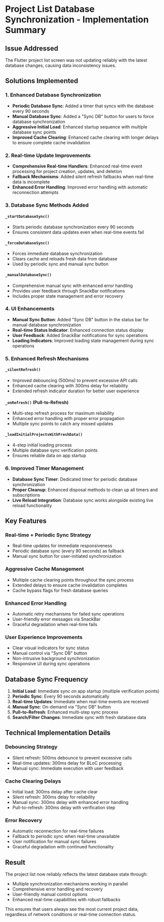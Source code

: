 # Project List Database Synchronization - Implementation Summary

## Issue Addressed
The Flutter project list screen was not updating reliably with the latest database changes, causing data inconsistency issues.

## Solutions Implemented

### 1. Enhanced Database Synchronization
- **Periodic Database Sync**: Added a timer that syncs with the database every 90 seconds
- **Manual Database Sync**: Added a "Sync DB" button for users to force database synchronization
- **Aggressive Initial Load**: Enhanced startup sequence with multiple database sync points
- **Improved Cache Clearing**: Enhanced cache clearing with longer delays to ensure complete cache invalidation

### 2. Real-time Update Improvements
- **Comprehensive Real-time Handlers**: Enhanced real-time event processing for project creation, updates, and deletion
- **Fallback Mechanisms**: Added silent refresh fallbacks when real-time data is incomplete
- **Enhanced Error Handling**: Improved error handling with automatic reconnection attempts

### 3. Database Sync Methods Added

#### `_startDatabaseSync()`
- Starts periodic database synchronization every 90 seconds
- Ensures consistent data updates even when real-time events fail

#### `_forceDatabaseSync()`
- Forces immediate database synchronization
- Clears cache and reloads fresh data from database
- Used by periodic sync and manual sync button

#### `_manualDatabaseSync()`
- Comprehensive manual sync with enhanced error handling
- Provides user feedback through SnackBar notifications
- Includes proper state management and error recovery

### 4. UI Enhancements
- **Manual Sync Button**: Added "Sync DB" button in the status bar for manual database synchronization
- **Real-time Status Indicator**: Enhanced connection status display
- **User Feedback**: Added SnackBar notifications for sync operations
- **Loading Indicators**: Improved loading state management during sync operations

### 5. Enhanced Refresh Mechanisms

#### `_silentRefresh()`
- Improved debouncing (500ms) to prevent excessive API calls
- Enhanced cache clearing with 300ms delay for reliability
- Extended refresh indicator duration for better user experience

#### `_onRefresh()` (Pull-to-Refresh)
- Multi-step refresh process for maximum reliability
- Enhanced error handling with proper error propagation
- Multiple sync points to catch any missed updates

#### `_loadInitialProjectsWithFreshData()`
- 4-step initial loading process
- Multiple database sync verification points
- Ensures reliable data on app startup

### 6. Improved Timer Management
- **Database Sync Timer**: Dedicated timer for periodic database synchronization
- **Proper Cleanup**: Enhanced disposal methods to clean up all timers and subscriptions
- **Live Reload Integration**: Database sync works alongside existing live reload functionality

## Key Features

### Real-time + Periodic Sync Strategy
- Real-time updates for immediate responsiveness
- Periodic database sync (every 90 seconds) as fallback
- Manual sync button for user-initiated synchronization

### Aggressive Cache Management
- Multiple cache clearing points throughout the sync process
- Extended delays to ensure cache invalidation completes
- Cache bypass flags for fresh database queries

### Enhanced Error Handling
- Automatic retry mechanisms for failed sync operations
- User-friendly error messages via SnackBar
- Graceful degradation when real-time fails

### User Experience Improvements
- Clear visual indicators for sync status
- Manual control via "Sync DB" button
- Non-intrusive background synchronization
- Responsive UI during sync operations

## Database Sync Frequency
1. **Initial Load**: Immediate sync on app startup (multiple verification points)
2. **Periodic Sync**: Every 90 seconds automatically
3. **Real-time Updates**: Immediate when real-time events are received
4. **Manual Sync**: On-demand via "Sync DB" button
5. **Pull-to-Refresh**: Enhanced multi-step sync process
6. **Search/Filter Changes**: Immediate sync with fresh database data

## Technical Implementation Details

### Debouncing Strategy
- Silent refresh: 500ms debounce to prevent excessive calls
- Real-time updates: 300ms delay for BLoC processing
- Manual sync: Immediate execution with user feedback

### Cache Clearing Delays
- Initial load: 300ms delay after cache clear
- Silent refresh: 300ms delay for reliability
- Manual sync: 300ms delay with enhanced error handling
- Pull-to-refresh: 300ms delay with verification step

### Error Recovery
- Automatic reconnection for real-time failures
- Fallback to periodic sync when real-time unavailable
- User notification for manual sync failures
- Graceful degradation with continued functionality

## Result
The project list now reliably reflects the latest database state through:
- Multiple synchronization mechanisms working in parallel
- Comprehensive error handling and recovery
- User-friendly manual control options
- Enhanced real-time capabilities with robust fallbacks

This ensures that users always see the most current project data, regardless of network conditions or real-time connection status.
